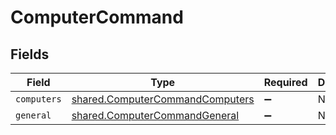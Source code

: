 # ComputerCommand


## Fields

| Field                                                                              | Type                                                                               | Required                                                                           | Description                                                                        |
| ---------------------------------------------------------------------------------- | ---------------------------------------------------------------------------------- | ---------------------------------------------------------------------------------- | ---------------------------------------------------------------------------------- |
| `computers`                                                                        | [shared.ComputerCommandComputers](../../models/shared/computercommandcomputers.md) | :heavy_minus_sign:                                                                 | N/A                                                                                |
| `general`                                                                          | [shared.ComputerCommandGeneral](../../models/shared/computercommandgeneral.md)     | :heavy_minus_sign:                                                                 | N/A                                                                                |